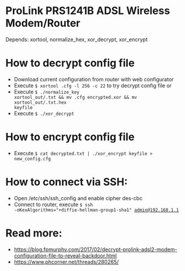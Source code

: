 # ProLink PRS1241B ADSL Wireless Modem/Router
Depends: xortool, normalize_hex, xor_decrypt, xor_encrypt

# How to decrypt config file
- Download current configuration from router with web configurator
- Execute <code>$ xortool <MAC>.cfg -l 256 -c 22</code> to try decrypt config file
or
- Execute <code>$ ./normalize_key xortool_out/<?>.txt && mv <MAC>.cfg encrypted.xor && mv xortool_out/<?>.txt.hex keyfile</code>
- Execute <code>$ ./xor_decrypt</code>

# How to encrypt config file
- Execute <code>$ cat decrypted.txt | ./xor_encrypt keyfile > new_config.cfg</code>

# How to connect via SSH:
- Open /etc/ssh/ssh_config and enable cipher des-cbc
- Connect to router, execute <code>$ ssh -oKexAlgorithms="+diffie-hellman-group1-sha1" admin@192.168.1.1</code>

# Read more: 
- https://blog.fpmurphy.com/2017/02/decrypt-prolink-adsl2-modem-configuration-file-to-reveal-backdoor.html
- https://www.phcorner.net/threads/280265/
	
